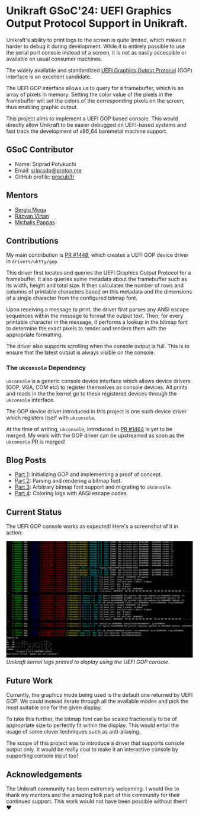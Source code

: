 # Unikraft GSoC'24: UEFI Graphics Output Protocol Support in Unikraft.

Unikraft's ability to print logs to the screen is quite limited, which makes it harder to debug it during development.
While it is entirely possible to use the serial port console instead of a screen, it is not as easily accessible or available on usual consumer machines.

The widely available and standardized [UEFI Graphics Output Protocol](https://uefi.org/specs/UEFI/2.10/12_Protocols_Console_Support.html#efi-graphics-output-protocol) (GOP) interface is an excellent candidate.

The UEFI GOP interface allows us to query for a framebuffer, which is an array of pixels in memory.
Setting the color value of the pixels in the framebuffer will set the colors of the corresponding pixels on the screen, thus enabling graphic output.

This project aims to implement a UEFI GOP based console.
This would directly allow Unikraft to be easier debugged on UEFI-based systems and fast track the development of x86_64 baremetal machine support.

## GSoC Contributor

- Name: Sriprad Potukuchi
- Email: <sripradp@proton.me>
- GitHub profile: [procub3r](https://github.com/procub3r)

## Mentors

- [Sergiu Moga](https://github.com/mogasergiu)
- [Răzvan Vîrtan](https://github.com/razvanvirtan)
- [Michalis Pappas](https://github.com/michpappas)

## Contributions

My main contribution is [PR #1448](https://github.com/unikraft/unikraft/pull/1448), which creates a UEFI GOP device driver in `drivers/uktty/gop`.

This driver first locates and queries the UEFI Graphics Output Protocol for a framebuffer.
It also queries some metadata about the framebuffer such as its width, height and total size.
It then calculates the number of rows and columns of printable characters based on this metadata and the dimensions of a single character from the configured bitmap font.

Upon receiving a message to print, the driver first parses any ANSI escape sequences within the message to format the output text.
Then, for every printable character in the message, it performs a lookup in the bitmap font to determine the exact pixels to render and renders them with the appropriate formatting.

The driver also supports scrolling when the console output is full.
This is to ensure that the latest output is always visible on the console.

### The `ukconsole` Dependency

`ukconsole` is a generic console device interface which allows device drivers (GOP, VGA, COM etc) to register themselves as console devices.
All prints and reads in the the kernel go to these registered devices through the `ukconsole` interface.

The GOP device driver introduced in this project is one such device driver which registers itself with `ukconsole`.

At the time of writing, `ukconsole`, introduced in [PR #1464](https://github.com/unikraft/unikraft/pull/1464) is yet to be merged.
My work with the GOP driver can be upstreamed as soon as the `ukconsole` PR is merged!

## Blog Posts

- [Part 1](https://github.com/unikraft/unikraft/pull/430): Initializing GOP and implementing a proof of concept.
- [Part 2](https://github.com/unikraft/unikraft/pull/441): Parsing and rendering a bitmap font.
- [Part 3](https://github.com/unikraft/unikraft/pull/450): Arbitrary bitmap font support and migrating to `ukconsole`.
- [Part 4](https://github.com/unikraft/unikraft/pull/454): Coloring logs with ANSI escape codes.

## Current Status

The UEFI GOP console works as expected!
Here's a screenshot of it in action:

![UEFI GOP console demonstration](images/uefi-gop-console.png)
_Unikraft kernel logs printed to display using the UEFI GOP console._

## Future Work

Currently, the graphics mode being used is the default one returned by UEFI GOP.
We could instead iterate through all the available modes and pick the most suitable one for the given display.

To take this further, the bitmap font can be scaled fractionally to be of appropriate size to perfectly fit within the display.
This would entail the usage of some clever techniques such as anti-aliasing.

The scope of this project was to introduce a driver that supports console output only.
It would be really cool to make it an interactive console by supporting console input too!

## Acknowledgements

The Unikraft community has been extremely welcoming.
I would like to thank my mentors and the amazing folk part of this community for their continued support.
This work would not have been possible without them! :heart:
